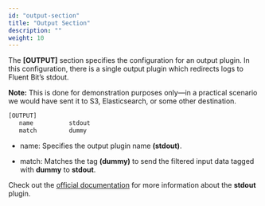 ```yaml
---
id: "output-section"
title: "Output Section"
description: ""
weight: 10
---
```


The **[OUTPUT]** section specifies the configuration for an output plugin. In this configuration, there is a single output plugin which redirects logs to Fluent Bit’s stdout.

**Note:** This is done for demonstration purposes only—in a practical scenario we would have sent it to S3, Elasticsearch, or some other destination.

```bash
[OUTPUT]
   name          stdout
   match         dummy
```

- name: Specifies the output plugin name **(stdout)**.

- match: Matches the tag **(dummy)** to send the filtered input data tagged with **dummy** to **stdout**.

Check out the [official documentation](https://docs.fluentbit.io/manual/pipeline/outputs/standard-output) for more information about the **stdout** plugin.